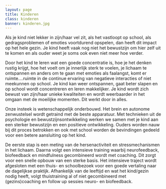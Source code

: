 ```yaml
---
layout: page
title: Kinderen
class: kinderen
banner: kinderen.jpg
---
```

Als je kind niet lekker in zijn/haar vel zit, als het vastloopt op school, als gedragsproblemen of emoties voortdurend opspelen, dan heeft dit  impact op het hele gezin. Je kind heeft vaak nog niet het bewustzijn om hier zelf uit te komen en als ouder weet je soms ook even niet meer hoe verder.

Door het kind te leren wat een goede concentratie is, hoe je het denken rustig krijgt, hoe het voelt om je innerlijk sterk te voelen, je lichaam te ontspannen en anders om te gaan met emoties als faalangst, komt er ruimte….ruimte in de continue ervaring van negatieve interacties of niet meekunnen op school. Je kind kan weer ontspannen, gaat beter slapen en op school wordt concentreren en leren makkelijker. Je kind wordt zich bewust van zijn/haar unieke kwaliteiten en wordt weerbaarder in het omgaan met de moeilijke momenten. Dit werkt door in alles.

Onze insteek is wetenschappelijk onderbouwd. Het brein en autonome zenwustelsel wordt getraind met de beste apparatuur.  Met technieken uit de psychologie en bewustzijnsontwikkeling werken we samen met je kind aan een sterker bewustzijn en een positieve ontwikkeling. Ouders worden nauw bij dit proces betrokken en ook met school worden de bevindingen gedeeld voor een betere aansluiting op het kind.

De eerste stap is een meting van de hersenactiviteit en stressmechanismen in het lichaam. Daarna volgt een intensieve training waarbij neurofeedback, biofeedback en mindfulness gecombineerd wordt met coaching. Dit zorgt voor een snelle opbouw van een sterke basis. Het intensieve traject wordt afgesloten met een thuis- en schoolbezoek voor een goede vertaling naar de dagelijkse praktijk. Afhankelijk van de leeftijd en wat het kind/gezin nodig heeft, volgt thuistraining al of niet gecombineerd met (gezins)coaching en follow up sessies neuro- en biofeedback.